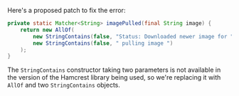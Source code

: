 Here's a proposed patch to fix the error:
```java
private static Matcher<String> imagePulled(final String image) {
    return new AllOf(
        new StringContains(false, "Status: Downloaded newer image for " + image),
        new StringContains(false, " pulling image ")
    );
}
```
The `StringContains` constructor taking two parameters is not available in the version of the Hamcrest library being used, so we're replacing it with `AllOf` and two `StringContains` objects.